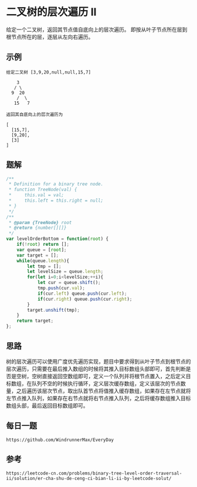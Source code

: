 # 二叉树的层次遍历 II
给定一个二叉树，返回其节点值自底向上的层次遍历。   即按从叶子节点所在层到根节点所在的层，逐层从左向右遍历。

## 示例

```
给定二叉树 [3,9,20,null,null,15,7]

    3
   / \
  9  20
    /  \
   15   7
   
返回其自底向上的层次遍历为

[
  [15,7],
  [9,20],
  [3]
]
```

## 题解

```javascript
/**
 * Definition for a binary tree node.
 * function TreeNode(val) {
 *     this.val = val;
 *     this.left = this.right = null;
 * }
 */
/**
 * @param {TreeNode} root
 * @return {number[][]}
 */
var levelOrderBottom = function(root) {
    if(!root) return [];
    var queue = [root];
    var target = [];
    while(queue.length){
        let tmp = [];
        let levelSize = queue.length;
        for(let i=0;i<levelSize;++i){
            let cur = queue.shift();
            tmp.push(cur.val);
            if(cur.left) queue.push(cur.left);
            if(cur.right) queue.push(cur.right);
        }
        target.unshift(tmp);
    }
    return target;
};
```

## 思路
树的层次遍历可以使用广度优先遍历实现，题目中要求得到从叶子节点到根节点的层次遍历，只需要在最后推入数组的时候将其推入目标数组头部即可，首先判断是否是空树，空树直接返回空数组即可，定义一个队列并将根节点置入，之后定义目标数组，在队列不空的时候执行循环，定义层次缓存数组，定义该层次的节点数量，之后遍历该层次节点，取出队首节点将值推入缓存数组，如果存在左节点就将左节点推入队列，如果存在右节点就将右节点推入队列，之后将缓存数组推入目标数组头部，最后返回目标数组即可。


## 每日一题

```
https://github.com/WindrunnerMax/EveryDay
```

## 参考

```
https://leetcode-cn.com/problems/binary-tree-level-order-traversal-ii/solution/er-cha-shu-de-ceng-ci-bian-li-ii-by-leetcode-solut/
```

